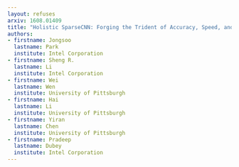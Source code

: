 ```yaml
---
layout: refuses
arxiv: 1608.01409
title: "Holistic SparseCNN: Forging the Trident of Accuracy, Speed, and Size"
authors:
- firstname: Jongsoo
  lastname: Park
  institute: Intel Corporation
- firstname: Sheng R.
  lastname: Li
  institute: Intel Corporation
- firstname: Wei
  lastname: Wen
  institute: University of Pittsburgh
- firstname: Hai
  lastname: Li
  institute: University of Pittsburgh
- firstname: Yiran
  lastname: Chen
  institute: University of Pittsburgh
- firstname: Pradeep
  lastname: Dubey
  institute: Intel Corporation
---
```

